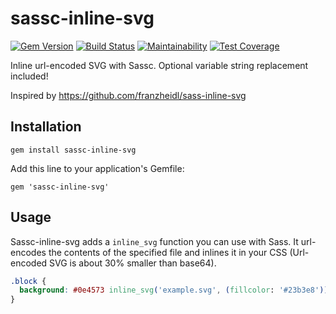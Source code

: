 # sassс-inline-svg

[![Gem Version](https://badge.fury.io/rb/sassc-inline-svg.svg)](https://badge.fury.io/rb/sassc-inline-svg)
[![Build Status](https://travis-ci.org/OrdinaryMagic/sassc-inline-svg.svg?branch=master)](https://travis-ci.org/OrdinaryMagic/sassc-inline-svg)
[![Maintainability](https://api.codeclimate.com/v1/badges/12d2b44eba163f7ca09e/maintainability)](https://codeclimate.com/github/OrdinaryMagic/sassc-inline-svg/maintainability)
[![Test Coverage](https://api.codeclimate.com/v1/badges/12d2b44eba163f7ca09e/test_coverage)](https://codeclimate.com/github/OrdinaryMagic/sassc-inline-svg/test_coverage)

Inline url-encoded SVG with Sassc. Optional variable string replacement included!

Inspired by https://github.com/franzheidl/sass-inline-svg

## Installation

    gem install sassc-inline-svg

Add this line to your application's Gemfile:

    gem 'sassc-inline-svg'

## Usage

Sassc-inline-svg adds a `inline_svg` function you can use with Sass. It url-encodes the contents of the specified file and inlines it in your CSS (Url-encoded SVG is about 30% smaller than base64).


```css
.block {
  background: #0e4573 inline_svg('example.svg', (fillcolor: '#23b3e8')) no-repeat;
}
```
